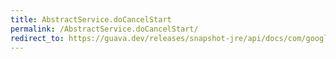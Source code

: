 ```yaml
---
title: AbstractService.doCancelStart
permalink: /AbstractService.doCancelStart/
redirect_to: https://guava.dev/releases/snapshot-jre/api/docs/com/google/common/util/concurrent/AbstractService.html#doCancelStart--
---
```

